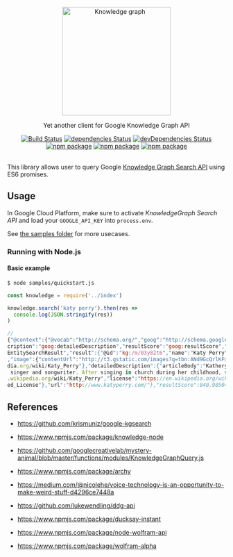 <p align="center">
	<img width="250" src="https://www.staedtler.fr/fr/mandala-creator/assets/elements/jess_meleragni_10.svg" alt="Knowledge graph">
</p>
<p align="center">
  Yet another client for Google Knowledge Graph API
</p>

<p align="center">
  <a href="http://travis-ci.org/mycaule/knowledge-graph-js"><img src="https://api.travis-ci.org/mycaule/knowledge-graph-js.svg?branch=master" alt="Build Status"></a>
  <a href="https://david-dm.org/mycaule/knowledge-graph-js"><img src="https://david-dm.org/mycaule/knowledge-graph-js/status.svg" alt="dependencies Status"></a>
  <a href="https://david-dm.org/mycaule/knowledge-graph-js?type=dev"><img src="https://david-dm.org/mycaule/knowledge-graph-js/dev-status.svg" alt="devDependencies Status"></a>
	<br>
	<a href="https://www.npmjs.com/package/knowledge-graph-js"><img src="https://img.shields.io/npm/v/knowledge-graph-js.svg" alt="npm package"></a>
	<a href="https://www.npmjs.com/package/knowledge-graph-js"><img src="https://img.shields.io/npm/dw/knowledge-graph-js.svg" alt="npm package"></a>
	<a href="https://www.npmjs.com/package/knowledge-graph-js"><img src="https://img.shields.io/npm/l/knowledge-graph-js.svg" alt="npm package"></a>
  <br>
  <br>
</p>

This library allows user to query Google [Knowledge Graph Search API](https://developers.google.com/knowledge-graph/) using ES6 promises.

##  Usage

In Google Cloud Platform, make sure to activate *KnowledgeGraph Search API* and load your `GOOGLE_API_KEY` into `process.env`.

See [the samples folder](/samples) for more usecases.

### Running with Node.js

#### Basic example
```bash
$ node samples/quickstart.js
```
```javascript
const knowledge = require('../index')

knowledge.search('katy perry').then(res =>
  console.log(JSON.stringify(res))
)

//
{"@context":{"@vocab":"http://schema.org/","goog":"http://schema.googleapis.com/","EntitySearchResult":"goog:EntitySearchResult","detailedDes
cription":"goog:detailedDescription","resultScore":"goog:resultScore","kg":"http://g.co/kg"},"@type":"ItemList","itemListElement":[{"@type":"
EntitySearchResult","result":{"@id":"kg:/m/03y82t6","name":"Katy Perry","@type":["Person","Thing"],"description":"American singer-songwriter"
,"image":{"contentUrl":"http://t3.gstatic.com/images?q=tbn:ANd9GcQrlKFmaiEtUImNiuD_pqzHPjDcjF4yaRThSFMh-rYuB8snFUfk","url":"https://en.wikipe
dia.org/wiki/Katy_Perry"},"detailedDescription":{"articleBody":"Katheryn Elizabeth Hudson, known professionally as Katy Perry, is an American
 singer and songwriter. After singing in church during her childhood, she pursued a career in gospel music as a teenager. ","url":"https://en
.wikipedia.org/wiki/Katy_Perry","license":"https://en.wikipedia.org/wiki/Wikipedia:Text_of_Creative_Commons_Attribution-ShareAlike_3.0_Unport
ed_License"},"url":"http://www.katyperry.com/"},"resultScore":840.985046}]}
```

## References
- https://github.com/krismuniz/google-kgsearch
- https://www.npmjs.com/package/knowledge-node
- https://github.com/googlecreativelab/mystery-animal/blob/master/functions/modules/KnowledgeGraphQuery.js
- https://www.npmjs.com/package/archy
- https://medium.com/@nicolehe/voice-technology-is-an-opportunity-to-make-weird-stuff-d4296ce7448a

- https://github.com/lukewendling/ddg-api
- https://www.npmjs.com/package/ducksay-instant

- https://www.npmjs.com/package/node-wolfram-api
- https://www.npmjs.com/package/wolfram-alpha

